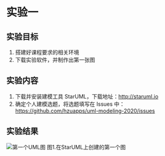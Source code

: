 # 实验一

## 实验目标
1. 搭建好课程要求的相关环境
2. 下载实验软件，并制作出第一张图

## 实验内容
1. 下载并安装建模工具 StarUML，下载地址：http://staruml.io
2. 确定个人建模选题，将选题填写在 Issues 中：https://github.com/hzuapps/uml-modeling-2020/issues

## 实验结果

![第一个UML图](./lab_food.jpg)
图1.在StarUML上创建的第一个图

